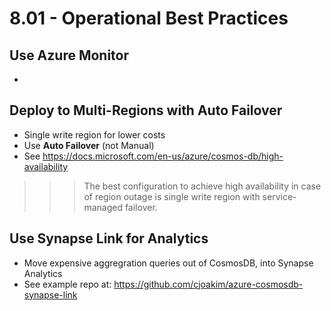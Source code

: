 # 8.01 - Operational Best Practices 


## Use Azure Monitor

- 

## Deploy to Multi-Regions with Auto Failover 

- Single write region for lower costs
- Use **Auto Failover** (not Manual)
- See https://docs.microsoft.com/en-us/azure/cosmos-db/high-availability


>>> The best configuration to achieve high availability in case of region outage
>>> is single write region with service-managed failover.

## Use Synapse Link for Analytics

- Move expensive aggregration queries out of CosmosDB, into Synapse Analytics
- See example repo at: https://github.com/cjoakim/azure-cosmosdb-synapse-link 

